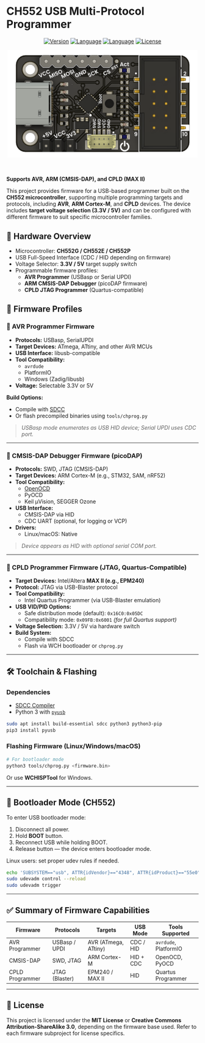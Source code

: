 
# CH552 USB Multi-Protocol Programmer  

<div align="center">
    <a href="#"><img src="https://img.shields.io/badge/version-1.0-blue.svg" alt="Version"></a>
    <a href="#"><img src="https://img.shields.io/badge/language-Python-lightgrey.svg" alt="Language"></a>
    <a href="#"><img src="https://img.shields.io/badge/language-C-lightgrey.svg" alt="Language"></a>
    <a href="#"><img src="https://img.shields.io/badge/license-MIT-green.svg" alt="License"></a>
    <br>
</div>

<div align="center">
    <p href="./docs/unit_product_brief.pdf">  <img src="hardware/resources/programmer.png?raw=false" width="500px"></p>
  <br/>   
  </div>


**Supports AVR, ARM (CMSIS-DAP), and CPLD (MAX II)**

This project provides firmware for a USB-based programmer built on the **CH552 microcontroller**, supporting multiple programming targets and protocols, including **AVR**, **ARM Cortex-M**, and **CPLD** devices. The device includes **target voltage selection (3.3V / 5V)** and can be configured with different firmware to suit specific microcontroller families.


## 🔌 Hardware Overview

- Microcontroller: **CH552G / CH552E / CH552P**
- USB Full-Speed Interface (CDC / HID depending on firmware)
- Voltage Selector: **3.3V / 5V** target supply switch
- Programmable firmware profiles:
  - **AVR Programmer** (USBasp or Serial UPDI)
  - **ARM CMSIS-DAP Debugger** (picoDAP firmware)
  - **CPLD JTAG Programmer** (Quartus-compatible)


## 🔧 Firmware Profiles

### 🔹 AVR Programmer Firmware

- **Protocols:** USBasp, SerialUPDI
- **Target Devices:** ATmega, ATtiny, and other AVR MCUs
- **USB Interface:** libusb-compatible
- **Tool Compatibility:** 
  - `avrdude`
  - PlatformIO
  - Windows (Zadig/libusb)
- **Voltage:** Selectable 3.3V or 5V

**Build Options:**
- Compile with [SDCC](https://sdcc.sourceforge.net/)
- Or flash precompiled binaries using `tools/chprog.py`

> *USBasp mode enumerates as USB HID device; Serial UPDI uses CDC port.*

---

### 🔹 CMSIS-DAP Debugger Firmware (picoDAP)

- **Protocols:** SWD, JTAG (CMSIS-DAP)
- **Target Devices:** ARM Cortex-M (e.g., STM32, SAM, nRF52)
- **Tool Compatibility:**  
  - [OpenOCD](http://openocd.org/)
  - PyOCD
  - Keil µVision, SEGGER Ozone
- **USB Interface:**
  - CMSIS-DAP via HID
  - CDC UART (optional, for logging or VCP)
- **Drivers:**
  - Linux/macOS: Native

> *Device appears as HID with optional serial COM port.*

---

### 🔹 CPLD Programmer Firmware (JTAG, Quartus-Compatible)

- **Target Devices:** Intel/Altera **MAX II (e.g., EPM240)**
- **Protocol:** JTAG via USB-Blaster protocol
- **Tool Compatibility:**  
  - Intel Quartus Programmer (via USB-Blaster emulation)
- **USB VID/PID Options:**
  - Safe distribution mode (default): `0x16C0:0x05DC`
  - Compatibility mode: `0x09FB:0x6001` *(for full Quartus support)*
- **Voltage Selection:** 3.3V / 5V via hardware switch
- **Build System:**  
  - Compile with SDCC
  - Flash via WCH bootloader or `chprog.py`

---

## 🛠️ Toolchain & Flashing

### Dependencies

- [SDCC Compiler](https://sdcc.sourceforge.net/)
- Python 3 with [`pyusb`](https://github.com/pyusb/pyusb)

```bash
sudo apt install build-essential sdcc python3 python3-pip
pip3 install pyusb
```

### Flashing Firmware (Linux/Windows/macOS)

```bash
# For bootloader mode
python3 tools/chprog.py <firmware.bin>
```

Or use **WCHISPTool** for Windows.

---

## 📌 Bootloader Mode (CH552)

To enter USB bootloader mode:

1. Disconnect all power.
2. Hold **BOOT** button.
3. Reconnect USB while holding BOOT.
4. Release button — the device enters bootloader mode.

Linux users: set proper udev rules if needed.

```bash
echo 'SUBSYSTEM=="usb", ATTR{idVendor}=="4348", ATTR{idProduct}=="55e0", MODE="666"' | sudo tee /etc/udev/rules.d/99-ch55x.rules
sudo udevadm control --reload
sudo udevadm trigger
```

---

## ✅ Summary of Firmware Capabilities

| Firmware       | Protocols         | Targets            | USB Mode      | Tools Supported     |
|----------------|-------------------|---------------------|---------------|----------------------|
| AVR Programmer | USBasp / UPDI     | AVR (ATmega, ATtiny) | CDC / HID     | `avrdude`, PlatformIO |
| CMSIS-DAP      | SWD, JTAG         | ARM Cortex-M        | HID + CDC     | OpenOCD, PyOCD       |
| CPLD Programmer| JTAG (Blaster)    | EPM240 / MAX II     | HID           | Quartus Programmer   |

---

## 🪪 License

This project is licensed under the **MIT License** or **Creative Commons Attribution-ShareAlike 3.0**, depending on the firmware base used. Refer to each firmware subproject for license specifics.

